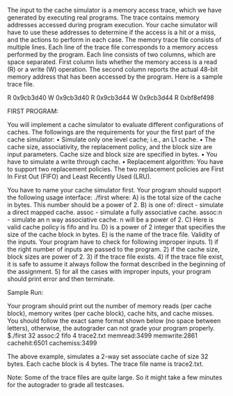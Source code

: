 The input to the cache simulator is a memory access trace, which we have generated by
executing real programs. The trace contains memory addresses accessed during program
execution. Your cache simulator will have to use these addresses to determine if the access
is a hit or a miss, and the actions to perform in each case. The memory trace file consists
of multiple lines. Each line of the trace file corresponds to a memory access performed by
the program. Each line consists of two columns, which are space separated. First column
lists whether the memory access is a read (R) or a write (W) operation. The second column
reports the actual 48-bit memory address that has been accessed by the program.
Here is a sample trace file.

R 0x9cb3d40
W 0x9cb3d40
R 0x9cb3d44
W 0x9cb3d44
R 0xbf8ef498

FIRST PROGRAM:

You will implement a cache simulator to evaluate different configurations of caches. The
followings are the requirements for your the first part of the cache simulator:
• Simulate only one level cache; i.e., an L1 cache.
• The cache size, associativity, the replacement policy, and the block size are input
parameters. Cache size and block size are specified in bytes.
• You have to simulate a write through cache.
• Replacement algorithm: You have to support two replacement policies. The two replacement policies 
are First In First Out (FIFO) and Least Recently Used (LRU).

You have to name your cache simulator first. Your program should support the following usage interface: 
./first <cache size><associativity><cache policy><block size><trace file>
where:
A) <cache size>is the total size of the cache in bytes. This number should be a power of 2.
B) <associativity>is one of:
direct - simulate a direct mapped cache.
assoc - simulate a fully associative cache.
assoc:n - simulate an n way associative cache. n will be a power of 2.
C) <cache policy>Here is valid cache policy is fifo and lru.
D) <block size>is a power of 2 integer that specifies the size of the cache block in bytes.
E) <trace file>is the name of the trace file.
Validity of the inputs. Your program have to check for following improper inputs. 1) if
the right number of inputs are passed to the program. 2) if the cache size, block sizes are
power of 2. 3) if the trace file exists. 4) if the trace file exist, it is safe to assume it always
follow the format described in the beginning of the assignment. 5) for all the cases with
improper inputs, your program should print error and then terminate.


Sample Run:


Your program should print out the number of memory reads (per cache block), memory
writes (per cache block), cache hits, and cache misses. You should follow the exact same
format shown below (no space between letters), otherwise, the autograder can not grade
your program properly.
$./first 32 assoc:2 fifo 4 trace2.txt
memread:3499
memwrite:2861
cachehit:6501
cachemiss:3499

The above example, simulates a 2-way set associate cache of size 32 bytes. Each cache block
is 4 bytes. The trace file name is trace2.txt.

Note: Some of the trace files are quite large. So it might take a few minutes for the
autograder to grade all testcases.
  
  
  
  
  
  
  
